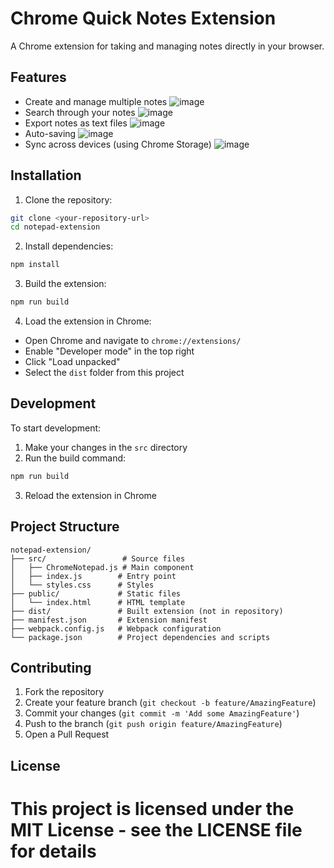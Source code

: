 # Chrome Quick Notes Extension

A Chrome extension for taking and managing notes directly in your browser.

## Features

- Create and manage multiple notes
![image](https://github.com/user-attachments/assets/e418ca66-c862-4575-a9eb-0c4303e83cf4)
- Search through your notes
![image](https://github.com/user-attachments/assets/07cbbb99-fcd3-4ede-b148-4d8e4ddc0f68)
- Export notes as text files
![image](https://github.com/user-attachments/assets/02910107-a259-40b4-adcf-827f614ffd3b)
- Auto-saving
![image](https://github.com/user-attachments/assets/d4ce015c-8db2-47a6-8975-09fda5b53e47)
- Sync across devices (using Chrome Storage)
![image](https://github.com/user-attachments/assets/81f1f9ba-f642-4a90-942f-1e17366142d6)

## Installation

1. Clone the repository:
```bash
git clone <your-repository-url>
cd notepad-extension
```

2. Install dependencies:
```bash
npm install
```

3. Build the extension:
```bash
npm run build
```

4. Load the extension in Chrome:
- Open Chrome and navigate to `chrome://extensions/`
- Enable "Developer mode" in the top right
- Click "Load unpacked"
- Select the `dist` folder from this project

## Development

To start development:

1. Make your changes in the `src` directory
2. Run the build command:
```bash
npm run build
```
3. Reload the extension in Chrome

## Project Structure

```
notepad-extension/
├── src/                 # Source files
│   ├── ChromeNotepad.js # Main component
│   ├── index.js        # Entry point
│   └── styles.css      # Styles
├── public/             # Static files
│   └── index.html      # HTML template
├── dist/               # Built extension (not in repository)
├── manifest.json       # Extension manifest
├── webpack.config.js   # Webpack configuration
└── package.json        # Project dependencies and scripts
```

## Contributing

1. Fork the repository
2. Create your feature branch (`git checkout -b feature/AmazingFeature`)
3. Commit your changes (`git commit -m 'Add some AmazingFeature'`)
4. Push to the branch (`git push origin feature/AmazingFeature`)
5. Open a Pull Request

## License

This project is licensed under the MIT License - see the LICENSE file for details
=======

